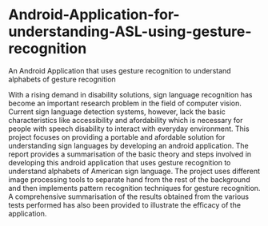 # Android-Application-for-understanding-ASL-using-gesture-recognition
An Android Application that uses gesture recognition to understand alphabets of gesture recognition 

With a rising demand in disability solutions, sign language recognition has become an important
research problem in the field of computer vision. Current sign language detection
systems, however, lack the basic characteristics like accessibility and afordability which
is necessary for people with speech disability to interact with everyday environment. This
project focuses on providing a portable and afordable solution for understanding sign
languages by developing an android application. The report provides a summarisation
of the basic theory and steps involved in developing this android application that uses
gesture recognition to understand alphabets of American sign language. The project uses
different image processing tools to separate hand from the rest of the background and
then implements pattern recognition techniques for gesture recognition. A comprehensive
summarisation of the results obtained from the various tests performed has also been
provided to illustrate the efficacy of the application.
